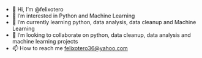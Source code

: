 - 👋 Hi, I’m @felixotero
- 👀 I’m interested in Python and Machine Learning
- 🌱 I’m currently learning python, data analysis, data cleanup and Machine Learning
- 💞️ I’m looking to collaborate on python, data cleanup, data analysis and machine learning projects
- 📫 How to reach me felixotero36@yahoo.com

<!---
felixotero/felixotero is a ✨ special ✨ repository because its `README.md` (this file) appears on your GitHub profile.
You can click the Preview link to take a look at your changes.
--->
